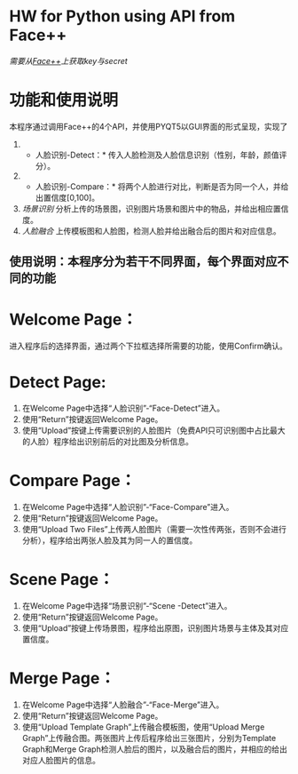 # HW for Python using API from Face++
*需要从[Face++](https://console.faceplusplus.com.cn/documents/)上获取key与secret*
# 功能和使用说明 
本程序通过调用Face++的4个API，并使用PYQT5以GUI界面的形式呈现，实现了
1. * 人脸识别-Detect：*
  传入人脸检测及人脸信息识别（性别，年龄，颜值评分）。
2. * 人脸识别-Compare：*
  将两个人脸进行对比，判断是否为同一个人，并给出置信度[0,100]。
3. *场景识别*
  分析上传的场景图，识别图片场景和图片中的物品，并给出相应置信度。
4. *人脸融合*
  上传模板图和人脸图，检测人脸并给出融合后的图片和对应信息。

## 使用说明：本程序分为若干不同界面，每个界面对应不同的功能
# Welcome Page：
进入程序后的选择界面，通过两个下拉框选择所需要的功能，使用Confirm确认。

# Detect Page: 
1. 在Welcome Page中选择“人脸识别”-“Face-Detect”进入。
2. 使用“Return”按键返回Welcome Page。
3. 使用“Upload”按键上传需要识别的人脸图片（免费API只可识别图中占比最大的人脸）程序给出识别前后的对比图及分析信息。

# Compare Page：
1. 在Welcome Page中选择“人脸识别”-“Face-Compare”进入。
2. 使用“Return”按键返回Welcome Page。
3. 使用“Upload Two Files”上传两人脸图片（需要一次性传两张，否则不会进行分析），程序给出两张人脸及其为同一人的置信度。

# Scene Page：
1. 在Welcome Page中选择“场景识别”-“Scene -Detect”进入。
2. 使用“Return”按键返回Welcome Page。
3. 使用“Upload”按键上传场景图，程序给出原图，识别图片场景与主体及其对应置信度。

# Merge Page：
1. 在Welcome Page中选择“人脸融合”-“Face-Merge”进入。
2. 使用“Return”按键返回Welcome Page。
3. 使用“Upload Template Graph”上传融合模板图，使用“Upload Merge Graph”上传融合图。两张图片上传后程序给出三张图片，分别为Template Graph和Merge Graph检测人脸后的图片，以及融合后的图片，并相应的给出对应人脸图片的信息。

